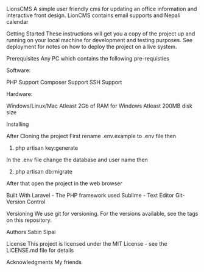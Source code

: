 LionsCMS
A simple user friendly cms for updating an office information and interactive front design.
LionCMS contains email supports and Nepali calendar

Getting Started
These instructions will get you a copy of the project up and running on your local machine for development and testing purposes. See deployment for notes on how to deploy the project on a live system.

Prerequisites
Any PC which contains the following pre-requisties

Software:

PHP Support
Composer Support
SSH Support

Hardware:

Windows/Linux/Mac
Atleast 2Gb of RAM for Windows
Atleast 200MB disk size


Installing

After Cloning the project
First rename .env.example to .env file then

1. php artisan key:generate

In the .env file change the database and user name then 

2. php artisan db:migrate

After that open the project in the web browser 

Built With
Laravel - The PHP framework used
Sublime - Text Editor
Git-  Version Control

Versioning
We use git for versioning. For the versions available, see the tags on this repository.

Authors
Sabin Sipai 

License
This project is licensed under the MIT License - see the LICENSE.md file for details

Acknowledgments
My friends 
